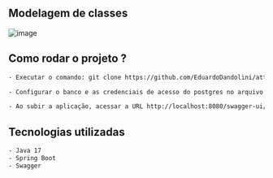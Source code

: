 ## Modelagem de classes 
![image](https://github.com/EduardoDandolini/attus-api/assets/130665098/2b9a25d2-aa5e-439d-8e30-3f80f8b8e17a)

## Como rodar o projeto ?
```bash
- Executar o comando: git clone https://github.com/EduardoDandolini/attus-api.git no diretório de sua preferência
```
```bash
- Configurar o banco e as credenciais de acesso do postgres no arquivo application.properties
 ```
```bash
- Ao subir a aplicação, acessar a URL http://localhost:8080/swagger-ui/index.html#/ para ter total conhecimento dos endpoints disponíveis
```

## Tecnologias utilizadas
```bash
- Java 17
- Spring Boot
- Swagger
